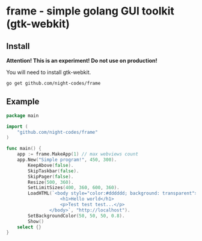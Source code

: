 # frame - simple golang GUI toolkit (gtk-webkit)
## Install

**Attention! This is an experiment! Do not use on production!** 

You will need to install gtk-webkit.

`go get github.com/night-codes/frame`


## Example

```go
package main

import (
	"github.com/night-codes/frame"
)

func main() {
	app := frame.MakeApp(1) // max webviews count
	app.New("Simple program!", 450, 300).
		KeepAbove(false).
		SkipTaskbar(false).
		SkipPager(false).
		Resize(500, 360).
		SetLimitSizes(400, 360, 600, 360).
		LoadHTML(`<body style="color:#dddddd; background: transparent">
					<h1>Hello world</h1>
					<p>Test test test...</p>
				</body>`, "http://localhost").
		SetBackgroundColor(50, 50, 50, 0.8).
		Show()
	select {}
}

```
